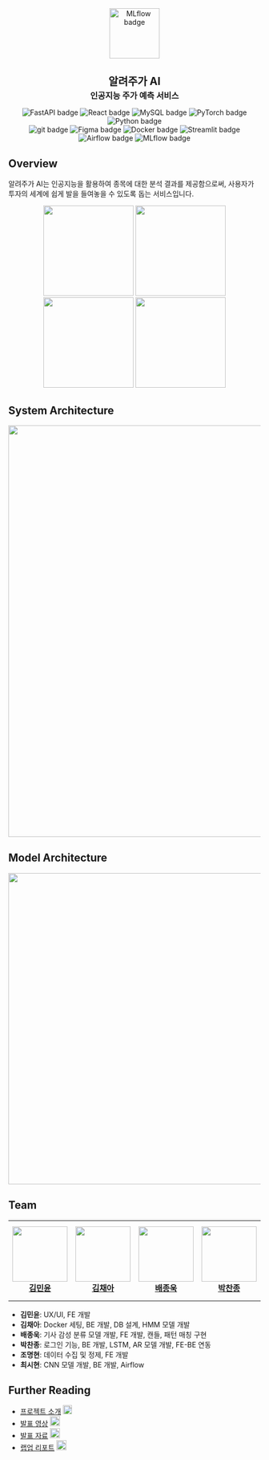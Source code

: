 <div align="center">
<img src="https://github.com/FinalCold/Programmers/assets/67350632/b768fead-58ab-4ede-abd7-dc0d77d4a45d" alt="MLflow badge" width="100">
<h2 style="margin-bottom: 2px;">알려주가 AI</h2>
<h3 style="margin-top: 0px; margin-bottom: 10px">인공지능 주가 예측 서비스</h3>
    <p align="center">
    <img src="https://img.shields.io/badge/FastAPI-009688?style=flat-square&logo=FastAPI&logoColor=white" alt="FastAPI badge">
    <img src="https://img.shields.io/badge/React-61DAFB?style=flat-square&logo=react&logoColor=black" alt="React badge">
    <img src="https://img.shields.io/badge/MySQL-4479A1?style=flat-square&logo=mysql&logoColor=white" alt="MySQL badge">
    <img src="https://img.shields.io/badge/PyTorch-EE4C2C?style=flat-square&logo=PyTorch&logoColor=white" alt="PyTorch badge">
    <img src="https://img.shields.io/badge/Python-3776AB?style=flat-square&logo=Python&logoColor=white" alt="Python badge">
    <br>
    <img src="https://img.shields.io/badge/git-5C3EE8?style=flat-square&logo=git&logoColor=white" alt="git badge">
    <img src="https://img.shields.io/badge/Figma-F24E1E?style=flat-square&logo=Figma&logoColor=white" alt="Figma badge">
    <img src="https://img.shields.io/badge/Docker-2496ED?style=flat-square&logo=Docker&logoColor=white" alt="Docker badge">
    <img src="https://img.shields.io/badge/Streamlit-FF4B4B?style=flat-square&logo=Streamlit&logoColor=white" alt="Streamlit badge">
    <img src="https://img.shields.io/badge/Airflow-017CEE?style=flat-square&logo=ApacheAirflow&logoColor=white" alt="Airflow badge">
    <img src="https://img.shields.io/badge/MLflow-0194E2?style=flat-square&logo=MLflow&logoColor=white" alt="MLflow badge">
    </p>
</div>

## Overview
알려주가 AI는 인공지능을 활용하여 종목에 대한 분석 결과를 제공함으로써, 
사용자가 투자의 세계에 쉽게 발을 들여놓을 수 있도록 돕는 서비스입니다.
<div align="center">
    <img src="https://github.com/Eddie-JUB/Portfolio/assets/71426994/f6ee5704-f7b1-4bfc-b91c-349dfc1583e5" width="180" style="display: inline-block;">
    <img src="https://github.com/Eddie-JUB/Portfolio/assets/71426994/d43a5eaf-ce4a-495d-a69b-d81b2817ad17" width="180" style="display: inline-block;">
    <img src="https://github.com/Eddie-JUB/Portfolio/assets/71426994/01343381-74d5-4dec-8720-026ed59cf529" width="180" style="display: inline-block;">
    <img src="https://github.com/Eddie-JUB/Portfolio/assets/71426994/2277c785-9b19-4505-b269-7d84abd1950b" width="180" style="display: inline-block;">
</div>

## System Architecture
<div align="center">
<img src="https://github.com/FinalCold/Programmers/assets/67350632/01a4a6a8-b0c0-4d4d-a874-56d54522fc6b" width="820">
</div>

## Model Architecture
<div align="center">
<img src="https://github.com/FinalCold/Programmers/assets/67350632/c0492b26-64a3-4ef7-a0f5-c75a4a610ce0" width="620">
</div>

## Team
<table>
    <tr height="160px">
        <td align="center" width="150px">
            <a href="https://github.com/minyun-e"><img height="110px"  src="https://github.com/Eddie-JUB/Portfolio/assets/71426994/6ac5b0db-2f18-4e80-a571-77c0812c0bdc"></a>
            <br/>
            <a href="https://github.com/minyun-e"><strong>김민윤</strong></a>
            <br />
        </td>
        <td align="center" width="150px">
            <a href="https://github.com/2018007956"><img height="110px"  src="https://github.com/Eddie-JUB/Portfolio/assets/71426994/cabba669-dda2-4ead-9f73-00128c0ae175"/></a>
            <br/>
            <a href="https://github.com/2018007956"><strong>김채아</strong></a>
            <br />
        </td>
        <td align="center" width="150px">
            <a href="https://github.com/Eddie-JUB"><img height="110px"  src="https://github.com/Eddie-JUB/Portfolio/assets/71426994/2829c82d-ecc8-49fd-9cb3-ae642fbe7513"/></a>
            <br/>
            <a href="https://github.com/Eddie-JUB"><strong>배종욱</strong></a>
            <br />
        </td>
        <td align="center" width="150px">
            <a href="https://github.com/FinalCold"><img height="110px" src="https://github.com/Eddie-JUB/Portfolio/assets/71426994/fdeb0582-a6f1-4d70-9d08-dc2f9639d7a5"/></a>
            <br />
            <a href="https://github.com/FinalCold"><strong>박찬종</strong></a>
            <br />
        </td>
        <td align="center" width="150px">
            <a href="https://github.com/MalMyeong"><img height="110px" src="https://github.com/Eddie-JUB/Portfolio/assets/71426994/0583f648-d097-44d9-9f05-58102434f42d"/></a>
            <br />
            <a href="https://github.com/MalMyeong"><strong>조명현</strong></a>
            <br />
        </td>
        <td align="center" width="150px">
              <a href="https://github.com/classaen7"><img height="110px"  src="https://github.com/Eddie-JUB/Portfolio/assets/71426994/2806abc1-5913-4906-b44b-d8b92d7c5aa5"/></a>
              <br />
              <a href="https://github.com/classaen7"><strong>최시현</strong></a>
              <br />
          </td>
    </tr>
</table>  

- **김민윤**: UX/UI, FE 개발
- **김채아**: Docker 세팅, BE 개발, DB 설계, HMM 모델 개발
- **배종욱**: 기사 감성 분류 모델 개발, FE 개발, 캔들, 패턴 매칭 구현
- **박찬종**: 로그인 기능, BE 개발, LSTM, AR 모델 개발, FE-BE 연동
- **조명현**: 데이터 수집 및 정제, FE 개발
- **최시현**: CNN 모델 개발, BE 개발, Airflow


## Further Reading
- [프로젝트 소개](https://www.notion.so/boostcampait/CV-01-AI-f016920c39944d1eb8801a8138b20183?pvs=4) <img src="https://img.icons8.com/material-outlined/24/notion--v1.png" width="18" alt="notion--v1"/>
- [발표 영상](https://www.youtube.com/watch?v=h4xtKlCsVcs) <img src="https://img.icons8.com/color/48/000000/youtube-play.png" width="20" alt="Youtube">
- [발표 자료](https://drive.google.com/file/d/1Gs9-QB421q-LHfbF0ZG2wspGi26jslHW/view?usp=sharing) <img src="https://img.icons8.com/color/48/ppt.png" width="20" alt="ppt">
- [랩업 리포트](https://drive.google.com/file/d/1CFoKvrCaVIL-lcFzbfbpl2MOT7VOqTXR/view?usp=sharing) <img src="https://img.icons8.com/color/48/000000/google-docs.png" width="20" alt="Docs">
